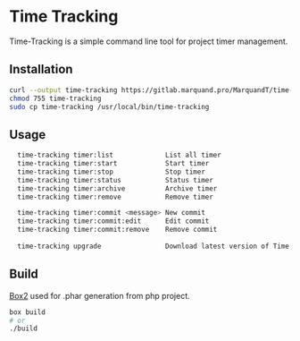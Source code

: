 # Time Tracking
Time-Tracking is a simple command line tool for project timer management.
## Installation
```bash
curl --output time-tracking https://gitlab.marquand.pro/MarquandT/time-tracking/-/raw/master/time-tracking?inline=false
chmod 755 time-tracking
sudo cp time-tracking /usr/local/bin/time-tracking
```
## Usage
```bash
  time-tracking timer:list             List all timer
  time-tracking timer:start            Start timer
  time-tracking timer:stop             Stop timer
  time-tracking timer:status           Status timer
  time-tracking timer:archive          Archive timer
  time-tracking timer:remove           Remove timer

  time-tracking timer:commit <message> New commit
  time-tracking timer:commit:edit      Edit commit
  time-tracking timer:commit:remove    Remove commit
  
  time-tracking upgrade                Download latest version of Time Tracking
```
## Build
[Box2](https://github.com/box-project/box2) used for .phar generation from php project. 
```bash
box build
# or
./build
```